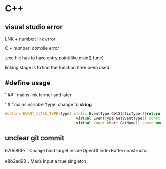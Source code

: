 # C++

## visual studio error

LNK + number: link error

C + number: compile error

.exe file has to have entry point(like main() func)

linking stage is to find the function have been used

## #define usage 

''##'' mains link former and later

''#'' mains variable 'type' change to **string**

```c++
#define EVENT_CLASS_TYPE(type) static EventType GetStaticType(){return EventType::##type;}\ 
								virtual EventType GetEventType() const override {return GetStaticType();}\
								virtual const char* GetName() const override{return #type;}
```



## unclear git commit 

  670e86fe：Change bind target inside OpenGLIndexBuffer constructor

 e8b2ad93：Made Input a true singleton


